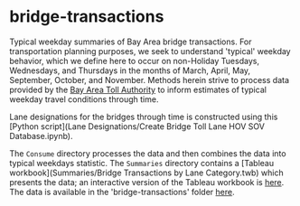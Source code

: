 # bridge-transactions
Typical weekday summaries of Bay Area bridge transactions.  For transportation planning purposes, we seek to understand 'typical' weekday behavior, which we define here to occur on non-Holiday Tuesdays, Wednesdays, and Thursdays in the months of March, April, May, September, October, and November.  Methods herein strive to process data provided by the [Bay Area Toll Authority](http://bata.mtc.ca.gov/) to inform estimates of typical weekday travel conditions through time.

Lane designations for the bridges through time is constructed using this [Python script](Lane Designations/Create Bridge Toll Lane HOV SOV Database.ipynb).

The `Consume` directory processes the data and then combines the data into typical weekdays statistic.  The `Summaries` directory contains a [Tableau workbook](Summaries/Bridge Transactions by Lane Category.twb) which presents the data; an interactive version of the Tableau workbook is [here](http://analytics.mtc.ca.gov/foswiki/Main/TypicalWeekdayBridgeTransactions). The data is available in the 'bridge-transactions' folder [here](https://mtcdrive.box.com/share-data).



